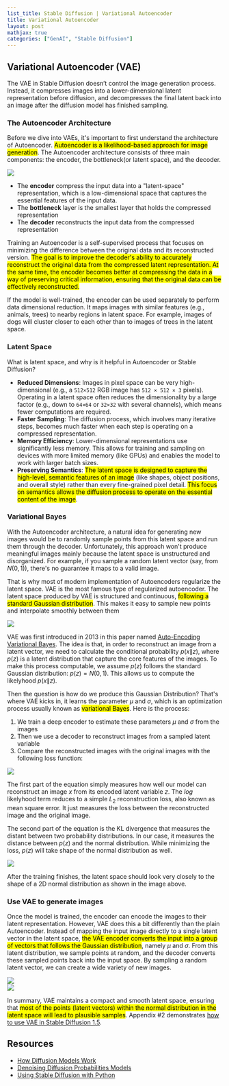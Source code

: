 ```yaml
---
list_title: Stable Diffusion | Variational Autoencoder
title: Variational Autoencoder
layout: post
mathjax: true
categories: ["GenAI", "Stable Diffusion"]
---
```


## Variational Autoencoder (VAE)

The VAE in Stable Diffusion doesn’t control the image generation process. Instead, it compresses images into a lower-dimensional latent representation before diffusion, and decompresses the final latent back into an image after the diffusion model has finished sampling.

### The Autoencoder Architecture

Before we dive into VAEs, it's important to first understand the architecture of Autoencoder. <mark>Autoencoder is a likelihood-based approach for image generation</mark>. The Autoencoder architecture consists of three main components: the encoder, the bottleneck(or latent space), and the decoder.

<img class="md-img-center" src="{{site.baseurl}}/assets/images/2025/01/sd-ae-02.png">

- The **encoder** compress the input data into a "latent-space" representation, which is a low-dimensional space that captures the essential features of the input data.
- The **bottleneck** layer is the smallest layer that holds the compressed representation
- The **decoder** reconstructs the input data from the compressed representation

Training an Autoencoder is a self-supervised process that focuses on minimizing the difference between the original data and its reconstructed version. <mark>The goal is to improve the decoder's ability to accurately reconstruct the original data from the compressed latent representation. At the same time, the encoder becomes better at compressing the data in a way of preserving critical information, ensuring that the original data can be effectively reconstructed.</mark>

If the model is well-trained, the encoder can be used separately to perform data dimensional reduction. It maps images with similar features (e.g., animals, trees) to nearby regions in latent space. For example, images of dogs will cluster closer to each other than to images of trees in the latent space.

### Latent Space

What is latent space, and why is it helpful in Autoencoder or Stable Diffusion?

- **Reduced Dimensions**: Images in pixel space can be very high-dimensional (e.g., a `512×512` RGB image has `512 × 512 × 3` pixels). Operating in a latent space often reduces the dimensionality by a large factor (e.g., down to `64×64` or `32×32` with several channels), which means fewer computations are required.
- **Faster Sampling**: The diffusion process, which involves many iterative steps, becomes much faster when each step is operating on a compressed representation.
- **Memory Efficiency**: Lower-dimensional representations use significantly less memory. This allows for training and sampling on devices with more limited memory (like GPUs) and enables the model to work with larger batch sizes.
- **Preserving Semantics**: <mark>The latent space is designed to capture the high-level, semantic features of an image</mark> (like shapes, object positions, and overall style) rather than every fine-grained pixel detail. <mark>This focus on semantics allows the diffusion process to operate on the essential content of the image</mark>.

### Variational Bayes

With the Autoencoder architecture, a natural idea for generating new images would be to randomly sample points from this latent space and run them through the decoder. Unfortunately, this approach won't produce meaningful images mainly because the latent space is unstructured and disorganized. For example, if you sample a random latent vector (say, from $N(0,1)$), there's no guarantee it maps to a valid image.

That is why most of modern implementation of Autoencoders regularize the latent space. VAE is the most famous type of regularized autoencoder. The latent space produced by VAE is structured and continuous, <mark>following a standard Gaussian distribution</mark>. This makes it easy to sample new points and interpolate smoothly between them

<img class="md-img-center" src="{{site.baseurl}}/assets/images/2025/01/sd-ae-04.png">

VAE was first introduced in 2013 in this paper named [Auto-Encoding Variational Bayes](https://arxiv.org/abs/1312.6114). The idea is that, in order to reconstruct an image from a latent vector, we need to calculate the conditional probability $p(x\|z)$, where $p(z)$ is a latent distribution that capture the core features of the images. To make this process computable, we assume $p(z)$ follows the standard Gaussian distribution: $p(z) = N(0, 1)$. This allows us to compute the likelyhood $p(x\|z)$. 

Then the question is how do we produce this Gaussian Distribution? That's where VAE kicks in, it learns the parameter $\mu$ and $\sigma$, which is an optimization process usually known as <mark>variational Bayes</mark>. Here is the process:

1. We train a deep encoder to estimate these parameters $\mu$ and $\sigma$ from the images
2. Then we use a decoder to reconstruct images from a sampled latent variable
3. Compare the reconstructed images with the original images with the following loss function:

<img class="md-img-center" src="{{site.baseurl}}/assets/images/2025/01/sd-ae-05.png">

The first part of the equation simply measures how well our model can reconstruct an image $x$ from its encoded latent variable $z$. The $log$ likelyhood term reduces to a simple $L_2$ reconstruction loss, also known as mean square error. It just measures the loss between the reconstructed image and the original image. 

The second part of the equation is the KL divergence that measures the distant between two probability distributions. In our case, it measures the distance between $p(z)$ and the normal distribution. While minimizing the loss, $p(z)$ will take shape of the normal distribution as well.

<img class="md-img-center" src="{{site.baseurl}}/assets/images/2025/01/sd-ae-03.png">

After the training finishes, the latent space should look very closely to the shape of a 2D normal distribution as shown in the image above.

### Use VAE to generate images

Once the model is trained, the encoder can encode the images to their latent representation. However, VAE does this a bit differently than the plain Autoencoder. Instead of mapping the input image directly to a single latent vector in the latent space, <mark>the VAE encoder converts the input into a group of vectors that follows the Gaussian distribution</mark>, namely $\mu$ and $\sigma$. From this latent distribution, we sample points at random, and the decoder converts these sampled points back into the input space. By sampling a random latent vector, we can create a wide variety of new images.

<div class="md-flex-h md-flex-no-wrap">
<div><img src="{{site.baseurl}}/assets/images/2025/01/sd-ae-06.png"></div>
<div class="md-margin-left-12"><img src="{{site.baseurl}}/assets/images/2025/01/sd-ae-07.png"></div>
</div>


In summary, VAE maintains a compact and smooth latent space, ensuring that <mark>most of the points (latent vectors) within the normal distribution in the latent space will lead to plausible samples</mark>. Appendix #2 demonstrates [how to use VAE in Stable Diffusion 1.5](#appendix-2-vae-in-stable-diffusion).


## Resources

- [How Diffusion Models Work](https://www.coursera.org/projects/how-diffusion-models-work-project)
- [Denoising Diffusion Probabilities Models](https://arxiv.org/abs/2006.11239)
- [Using Stable Diffusion with Python](https://www.amazon.com/Using-Stable-Diffusion-Python-Generation/dp/1835086373/)

